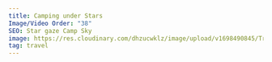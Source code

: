 ```yaml
---
title: Camping under Stars
Image/Video Order: "38"
SEO: Star gaze Camp Sky
image: https://res.cloudinary.com/dhzucwklz/image/upload/v1698490845/Travel/_DSF0996_zjpjkg.jpg
tag: travel
---
```

